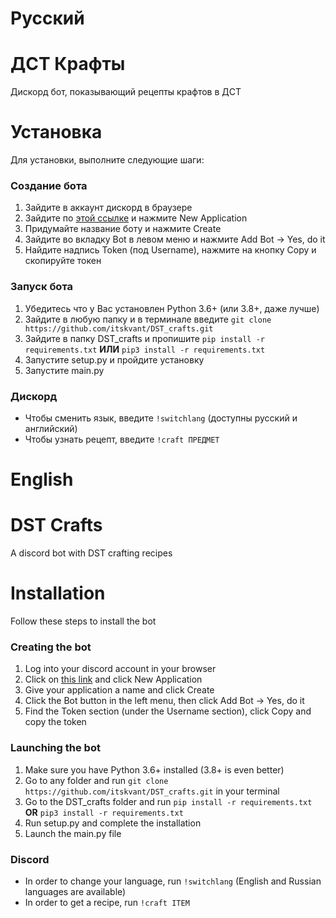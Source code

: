 # Русский

# ДСТ Крафты
Дискорд бот, показывающий рецепты крафтов в ДСТ

# Установка
Для установки, выполните следующие шаги:
### Создание бота
1. Зайдите в аккаунт дискорд в браузере
2. Зайдите по [этой ссылке](https://discord.com/developers/applications) и нажмите New Application
3. Придумайте название боту и нажмите Create
4. Зайдите во вкладку Bot в левом меню и нажмите Add Bot → Yes, do it
5. Найдите надпись Token (под Username), нажмите на кнопку Copy и скопируйте токен
### Запуск бота
1. Убедитесь что у Вас установлен Python 3.6+ (или 3.8+, даже лучше)
2. Зайдите в любую папку и в терминале введите ```git clone https://github.com/itskvant/DST_crafts.git```
3. Зайдите в папку DST_crafts и пропишите ```pip install -r requirements.txt``` **ИЛИ** ```pip3 install -r requirements.txt```
4. Запустите setup.py и пройдите установку
5. Запустите main.py

### Дискорд
- Чтобы сменить язык, введите ```!switchlang``` (доступны русский и английский)
- Чтобы узнать рецепт, введите ```!craft ПРЕДМЕТ```

# English

# DST Crafts
A discord bot with DST crafting recipes

# Installation
Follow these steps to install the bot
### Creating the bot
1. Log into your discord account in your browser
2. Click on [this link](https://discord.com/developers/applications) and click New Application
3. Give your application a name and click Create
4. Click the Bot button in the left menu, then click Add Bot → Yes, do it
5. Find the Token section (under the Username section), click Copy and copy the token
### Launching the bot
1. Make sure you have Python 3.6+ installed (3.8+ is even better)
2. Go to any folder and run ```git clone https://github.com/itskvant/DST_crafts.git``` in your terminal
3. Go to the DST_crafts folder and run  ```pip install -r requirements.txt``` **OR** ```pip3 install -r requirements.txt```
4. Run setup.py and complete the installation
5. Launch the main.py file

### Discord
- In order to change your language, run ```!switchlang``` (English and Russian languages are available)
- In order to get a recipe, run ```!craft ITEM```
